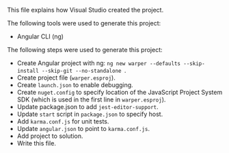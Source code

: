 This file explains how Visual Studio created the project.

The following tools were used to generate this project:
- Angular CLI (ng)

The following steps were used to generate this project:
- Create Angular project with ng: `ng new warper --defaults --skip-install --skip-git --no-standalone `.
- Create project file (`warper.esproj`).
- Create `launch.json` to enable debugging.
- Create `nuget.config` to specify location of the JavaScript Project System SDK (which is used in the first line in `warper.esproj`).
- Update package.json to add `jest-editor-support`.
- Update `start` script in `package.json` to specify host.
- Add `karma.conf.js` for unit tests.
- Update `angular.json` to point to `karma.conf.js`.
- Add project to solution.
- Write this file.
